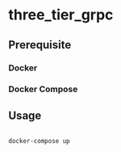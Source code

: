 # three_tier_grpc

## Prerequisite

### Docker

### Docker Compose

## Usage

```

docker-compose up

```

